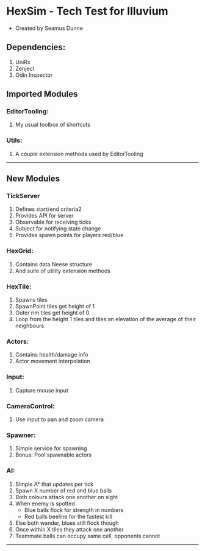 # HexSim - Tech Test for Illuvium
- Created by Seamus Dunne

## Dependencies:
   1. UniRx
   2. Zenject
   3. Odin Inspector

## Imported Modules
### EditorTooling:
   1. My usual toolbox of shortcuts
### Utils:
   1. A couple extension methods used by EditorTooling
---

## New Modules
### TickServer
  1. Defines start/end criteria2
  2. Provides API for server 
  3. Observable for receiving ticks 
  4. Subject for notifying state change 
  5. Provides spawn points for players red/blue

### HexGrid:
  1. Contains data Neese structure
  2. And suite of utility extension methods

### HexTile:
  1. Spawns tiles 
  2. SpawnPoint tiles get height of 1 
  3. Outer rim tiles get height of 0 
  4. Loop from the height 1 tiles and tiles an elevation of the average of their neighbours

### Actors:
  1. Contains health/damage info
  2. Actor movement interpolation

### Input:
  1. Capture mouse input

### CameraControl:
  1. Use input to pan and zoom camera

### Spawner:
  1. Simple service for spawning
  2. Bonus: Pool spawnable actors

### AI:
  1. Simple A* that updates per tick
  2. Spawn X number of red and blue balls
  3. Both colours attack one another on sight 
  4. When enemy is spotted
      - Blue balls flock for strength in numbers
      - Red balls beeline for the fastest kill 
  5. Else both wander, blues still flock though 
  6. Once within X tiles they attack one another 
  7. Teammate balls can occupy same cell, opponents cannot
---